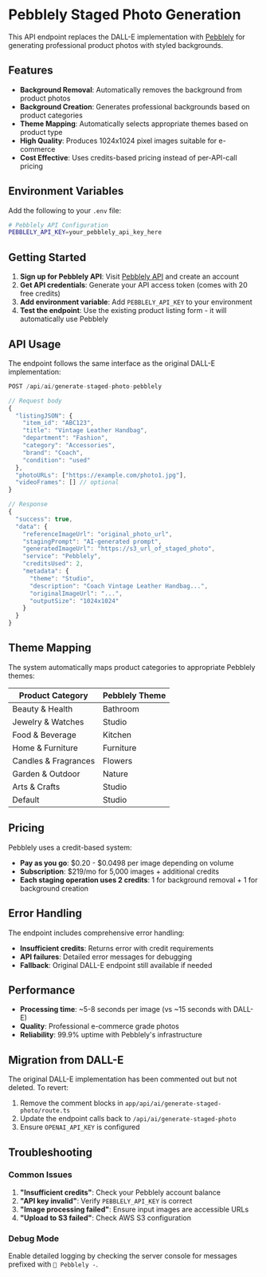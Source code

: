 # Pebblely Staged Photo Generation

This API endpoint replaces the DALL-E implementation with [Pebblely](https://pebblely.com/docs/) for generating professional product photos with styled backgrounds.

## Features

- **Background Removal**: Automatically removes the background from product photos
- **Background Creation**: Generates professional backgrounds based on product categories
- **Theme Mapping**: Automatically selects appropriate themes based on product type
- **High Quality**: Produces 1024x1024 pixel images suitable for e-commerce
- **Cost Effective**: Uses credits-based pricing instead of per-API-call pricing

## Environment Variables

Add the following to your `.env` file:

```bash
# Pebblely API Configuration
PEBBLELY_API_KEY=your_pebblely_api_key_here
```

## Getting Started

1. **Sign up for Pebblely API**: Visit [Pebblely API](https://pebblely.com/docs/) and create an account
2. **Get API credentials**: Generate your API access token (comes with 20 free credits)
3. **Add environment variable**: Add `PEBBLELY_API_KEY` to your environment
4. **Test the endpoint**: Use the existing product listing form - it will automatically use Pebblely

## API Usage

The endpoint follows the same interface as the original DALL-E implementation:

```typescript
POST /api/ai/generate-staged-photo-pebblely

// Request body
{
  "listingJSON": {
    "item_id": "ABC123",
    "title": "Vintage Leather Handbag",
    "department": "Fashion",
    "category": "Accessories",
    "brand": "Coach",
    "condition": "used"
  },
  "photoURLs": ["https://example.com/photo1.jpg"],
  "videoFrames": [] // optional
}

// Response
{
  "success": true,
  "data": {
    "referenceImageUrl": "original_photo_url",
    "stagingPrompt": "AI-generated prompt",
    "generatedImageUrl": "https://s3_url_of_staged_photo",
    "service": "Pebblely",
    "creditsUsed": 2,
    "metadata": {
      "theme": "Studio",
      "description": "Coach Vintage Leather Handbag...",
      "originalImageUrl": "...",
      "outputSize": "1024x1024"
    }
  }
}
```

## Theme Mapping

The system automatically maps product categories to appropriate Pebblely themes:

| Product Category | Pebblely Theme |
|------------------|----------------|
| Beauty & Health | Bathroom |
| Jewelry & Watches | Studio |
| Food & Beverage | Kitchen |
| Home & Furniture | Furniture |
| Candles & Fragrances | Flowers |
| Garden & Outdoor | Nature |
| Arts & Crafts | Studio |
| Default | Studio |

## Pricing

Pebblely uses a credit-based system:

- **Pay as you go**: $0.20 - $0.0498 per image depending on volume
- **Subscription**: $219/mo for 5,000 images + additional credits
- **Each staging operation uses 2 credits**: 1 for background removal + 1 for background creation

## Error Handling

The endpoint includes comprehensive error handling:

- **Insufficient credits**: Returns error with credit requirements
- **API failures**: Detailed error messages for debugging
- **Fallback**: Original DALL-E endpoint still available if needed

## Performance

- **Processing time**: ~5-8 seconds per image (vs ~15 seconds with DALL-E)
- **Quality**: Professional e-commerce grade photos
- **Reliability**: 99.9% uptime with Pebblely's infrastructure

## Migration from DALL-E

The original DALL-E implementation has been commented out but not deleted. To revert:

1. Remove the comment blocks in `app/api/ai/generate-staged-photo/route.ts`
2. Update the endpoint calls back to `/api/ai/generate-staged-photo`
3. Ensure `OPENAI_API_KEY` is configured

## Troubleshooting

### Common Issues

1. **"Insufficient credits"**: Check your Pebblely account balance
2. **"API key invalid"**: Verify `PEBBLELY_API_KEY` is correct
3. **"Image processing failed"**: Ensure input images are accessible URLs
4. **"Upload to S3 failed"**: Check AWS S3 configuration

### Debug Mode

Enable detailed logging by checking the server console for messages prefixed with `🎨 Pebblely -`.













